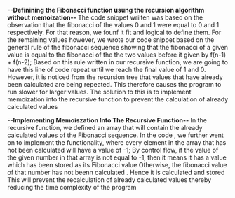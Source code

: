 **--Definining the Fibonacci function usung the recursion algorithm without memoization--**
The code snippet wriiten was based on the observation that the fibonacci of the values 0 and 1 were equal to 0 and 1 respectively. For that reason, we founf it fit and logical to define them.
For the remaining values however, we wrote our code snippet based on the general rule of the fibonacci sequence showing that the fibonacci of a given value is equal to the fibonacci of the  the two values before it given by 
  f(n-1) + f(n-2);
Based on this rule written in our recursive function, we are going to have this line of code repeat until we reach the final value of 1 and 0.
However, it is noticed from the recursion tree that values that have already been calculated are being repeated. This therefore causes the program to run slower for larger values.
The solution to this is to implement memoization into the recursive function to prevent the calculation of already calculated values

**--Implementing Memoiszation Into The  Recursive Function--**
In the recursive function, we defined an array that will contain the already calculated values of the Fibonacci sequence.
In the code , we further went on to implement the functionality, where every element in the array that has not been calculated will
 have a value of  -1;
 By control flow, if the value of the given number in that array is not equal to -1, then it means it has a value which has been stored as its Fibonacci value
 Otherwise, the fibonacci value of that number has not beenn calculated . Hence it is calculated and stored
 This will prevent the recalculation of already calculated values thereby reducing the time complexity of the program
